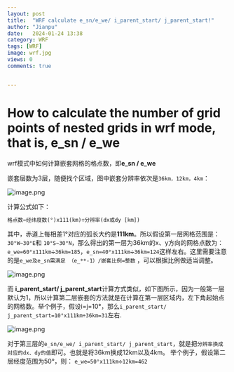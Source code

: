 ```yaml
---
layout: post
title:  "WRF calculate e_sn/e_we/ i_parent_start/ j_parent_start!"
author: "Jianpu"
date:   2024-01-24 13:38
category: WRF
tags: [WRF]
image: wrf.jpg
views: 0
comments: true


---
```



# How to calculate the number of grid points of nested grids in wrf mode, that is, **e_sn / e_we**

wrf模式中如何计算嵌套网格的格点数，即**e_sn / e_we**

嵌套层数为3层，随便找个区域，图中嵌套分辨率依次是`36km，12km，4km`：

![image.png](https://s2.loli.net/2024/01/20/7hNKyMxqpFvTugd.png)




计算公式如下：

```python
格点数=经纬度数(°)x111(km)÷分辨率(dx或dy [km])
```


其中，赤道上每相差1°对应的弧长大约是**111km**。所以假设第一层网格范围是：`30°W~30°E`和 `10°S~30°N`，那么得出的第一层为36km的x、y方向的网格点数为：`e_we=60°x111km➗36km=185`，`e_sn=40°x111km➗36km=124`这样左右。这里需要注意的是`e_we及e_sn需满足 （e_**-1）/嵌套比例=整数`  ，可以根据比例做适当调整。

![image.png](https://s2.loli.net/2024/01/20/FsAqVoawIJBzRlE.png)


而 **i_parent_start/ j_parent_start**计算方式类似，如下图所示，因为一般第一层默认为1，所以计算第二层嵌套的方法就是在计算在第一层区域内，左下角起始点的网格数。举个例子，假设i=j=10°，那么`i_parent_start/ j_parent_start=10°x111km÷36km=31`左右.

![image.png](https://s2.loli.net/2024/01/20/IfTevYmgkAcZqt3.png)




对于第三层的`e_sn/e_we/ i_parent_start/ j_parent_start`，就是把`分辨率换成对应的dx、dy的值`即可。也就是将36km换成12km以及4km。
举个例子，假设第二层经度范围为50°，则：
`e_we=50°x111km➗12km=462`

